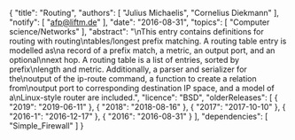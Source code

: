 {
    "title": "Routing",
    "authors": [
        "Julius Michaelis",
        "Cornelius Diekmann"
    ],
    "notify": [
        "afp@liftm.de"
    ],
    "date": "2016-08-31",
    "topics": [
        "Computer science/Networks"
    ],
    "abstract": "\nThis entry contains definitions for routing with routing\ntables/longest prefix matching.  A routing table entry is modelled as\na record of a prefix match, a metric, an output port, and an optional\nnext hop. A routing table is a list of entries, sorted by prefix\nlength and metric. Additionally, a parser and serializer for the\noutput of the ip-route command, a function to create a relation from\noutput port to corresponding destination IP space, and a model of a\nLinux-style router are included.",
    "licence": "BSD",
    "olderReleases": [
        {
            "2019": "2019-06-11"
        },
        {
            "2018": "2018-08-16"
        },
        {
            "2017": "2017-10-10"
        },
        {
            "2016-1": "2016-12-17"
        },
        {
            "2016": "2016-08-31"
        }
    ],
    "dependencies": [
        "Simple_Firewall"
    ]
}